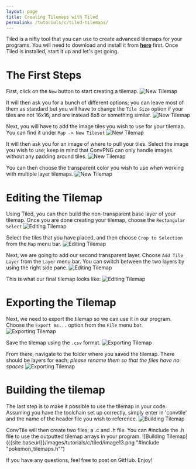 ```yaml
---
layout: page
title: Creating Tilemaps with Tiled
permalink: /tutorials/c/tiled-tilemaps/
---
```


Tiled is a nifty tool that you can use to create advanced tilemaps for your programs. You will need to download and install it from [**here**](http://www.mapeditor.org/) first. Once Tiled is installed, start it up and let's get going.

# The First Steps

First, click on the `New` button to start creating a tilemap.
![New Tilemap]({{site.baseurl}}/images/tutorials/c/tiled/image1.png "Creating a new tilemap")

It will then ask you for a bunch of different options; you can leave most of them as standard but you will have to change the `Tile Size` option if your tiles are not 16x16, and are instead 8x8 or something similar.
![New Tilemap]({{site.baseurl}}/images/tutorials/c/tiled/image2.png "Creating a new tilemap")

Next, you will have to add the image tiles you wish to use for your tilemap. You can find it under `Map -> New Tileset`
![New Tilemap]({{site.baseurl}}/images/tutorials/c/tiled/image3.png "Creating a new tilemap")

It will then ask you for an image of where to pull your tiles. Select the image you wish to use; keep in mind that ConvPNG can only handle images without any padding around tiles.
![New Tilemap]({{site.baseurl}}/images/tutorials/c/tiled/image4.png "Creating a new tilemap")

You can then choose the transparent color you wish to use when working with multiple layer tilemaps.
![New Tilemap]({{site.baseurl}}/images/tutorials/c/tiled/image5.png "Creating a new tilemap")

# Editing the Tilemap

Using Tiled, you can then build the non-transparent base layer of your tilemap. Once you are done creating your tilemap, choose the `Rectangular Select`
![Editing Tilemap]({{site.baseurl}}/images/tutorials/c/tiled/image6.png "Choosing the rectangular select")

Select the tiles that you have placed, and then choose `Crop to Selection` from the `Map` menu bar.
![Editing Tilemap]({{site.baseurl}}/images/tutorials/c/tiled/crop.png "Crop the tilemap")

Next, we are going to add our second transparent layer. Choose `Add Tile Layer` from the `Layer` menu bar. You can switch between the two layers by using the right side pane.
![Editing Tilemap]({{site.baseurl}}/images/tutorials/c/tiled/image7.png "Choosing 'Add Tile Layer'")

This is what our final tilemap looks like:
![Editing Tilemap]({{site.baseurl}}/images/tutorials/c/tiled/image8.png "Do it and you're cool")

# Exporting the Tilemap

Next, we need to export the tilemap so we can use it in our program. Choose the `Export As...` option from the `File` menu bar.
![Exporting Tilemap]({{site.baseurl}}/images/tutorials/c/tiled/image9.png "Export As...")

Save the tilemap using the `.csv` format.
![Exporting Tilemap]({{site.baseurl}}/images/tutorials/c/tiled/image10.png "JUST DO IT")

From there, navigate to the folder where you saved the tilemap. There should be layers for each; *please rename them so that the files have no spaces*
![Exporting Tilemap]({{site.baseurl}}/images/tutorials/c/tiled/image11.png "Please, please, please rename it. Please.")

# Building the tilemap

The last step is to make it possible to use the tilemap in your code. Assuming you have the toolchain set up correctly, simply enter in 'convtile' and the name of the header file you wish to reference.
![Building Tilemap]({{site.baseurl}}/images/tutorials/c/tiled/image12.png "Awesomeness")

ConvTile will then create two files; a .c and .h file. You can #include the .h file to use the outputted tilemap arrays in your program.
![Building Tilemap]({{site.baseurl}}/images/tutorials/c/tiled/image13.png "#include "pokemon_tilemaps.h"")

If you have any questions, feel free to post on GitHub. Enjoy!